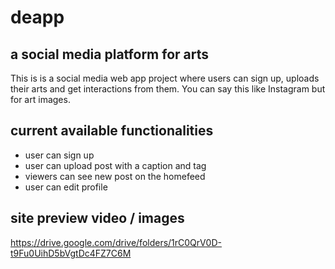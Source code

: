 # deapp 
## a social media platform for arts

This is is a social media web app project where users can sign up, uploads their arts and get interactions from them. You can say this like Instagram but for art images.

## current available functionalities
- user can sign up
- user can upload post with a caption and tag
- viewers can see new post on the homefeed
- user can edit profile

## site preview video / images 

https://drive.google.com/drive/folders/1rC0QrV0D-t9Fu0UihD5bVgtDc4FZ7C6M
